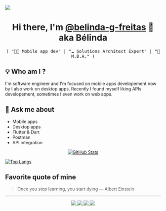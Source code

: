 ![](header.png)
<!--### Hi there 👋, I'm Bélinda Gloria E. A. Freitas, Bélinda for short.-->
<p>
  <h1 align="center">
    <b>Hi there, I'm <a href="https://github.com/belinda-g-freitas">@belinda-g-freitas</a> 👋 aka Bélinda</b>
  </h1>
  <p align="center">
    <samp>( "👨‍💻 Mobile app dev" | "☁️ Solutions Architect Expert" | "💼 M.B.A." )</samp>
  </p>
</p>

## 💡 Who am I ?
I'm software engineer and I'm focused on mobile apps developement now by I also work on desktop apps. Recently I found myself liking APIs developement, sometimes I even work on web apps.


## 💬 Ask me about
- Mobile apps
- Desktop apps
- Flutter & Dart
- Postman
- API integration


<!--## 🤡 Fun fact about me
I wanted to learn software engineering after high school because I loved and still love playing video games, so I hoped that I could make my own games (with my own crazy features); but at the end I figured out that developing video games would tire my eyes twice (developping and then playing), and I probably won't be so excited to play my own games since I would have gotten accustomed to them during the dev proccess. So, at the end I decided to be mobile dev because it is my sencond favorite topic.-->

<p align="center">
  <a href="https://github.com/belinda-g-freitas">
    <img alt="GitHub Stats" src="https://github-readme-stats.vercel.app/api?username=belinda-g-freitas&custom_title=GitHub%20Stats&show_icons=true&theme=github_dark&&count_private=true&include_all_commits=trueshow=reviews,prs_merged,prs_merged_percentage"/>
    <!-- <img alt="GitHub Stats" src="https://github-readme-stats.vercel.app/api?username=wei&custom_title=GitHub%20Stats&show_icons=true&theme=github_dark&count_private=true&include_all_commits=true&hide_border=true" /> -->
  </a>
</p>

<!-- [![My GitHub stats-Dark](https://github-readme-stats.vercel.app/api?username=belinda-g-freitas&show_icons=true&theme=dark&hide=issues,contribs&show=reviews,prs_merged,prs_merged_percentage#gh-dark-mode-only)](https://github.com/anuraghazra/github-readme-stats#gh-dark-mode-only)
[![My GitHub stats-Light](https://github-readme-stats.vercel.app/api?username=belinda-g-freitas&show_icons=true&theme=default&hide=issues,contribs&show=reviews,prs_merged,prs_merged_percentage#gh-light-mode-only)](https://github.com/anuraghazra/github-readme-stats#gh-light-mode-only) -->

[![Top Langs](https://github-readme-stats.vercel.app/api/top-langs/?username=belinda-g-freitas&layout=donut)](https://github.com/anuraghazra/github-readme-stats)

## Favorite quote of mine
> Once you stop learning, you start dying
— Albert Einstein
---
<p align="center">
  <a href="https://github.com/belinda-g-freitas">
    <img src="https://img.shields.io/badge/github-wei-211F1F?logo=github&logoColor=white&style=flat-square" />
  </a>
  <a href="https://www.linkedin.com/in/belinda-g-freitas">
    <img src="https://img.shields.io/badge/linkedin-Wei_He-0072B1?logo=linkedin&style=flat-square" />
  </a>
  <a href="https://keybase.io/towei">
    <img src="https://img.shields.io/badge/keybase-towei_849A5C7C-4066E2?logo=keybase&logoColor=white&style=flat-square" />
  </a>
  <a href="https://github.com/wei">
    <img src="https://enkahcw3aqjzlyp.m.pipedream.net/?key=gh-wei&label=visitors&color=grey&style=flat" />
  </a>
</p>
